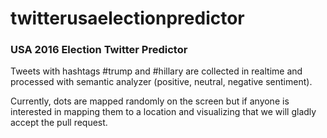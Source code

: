 # twitterusaelectionpredictor
<h3>USA 2016 Election Twitter Predictor</h3>

Tweets with hashtags #trump and #hillary are collected in realtime and processed with semantic analyzer (positive, neutral, negative sentiment).

Currently, dots are mapped randomly on the screen but if anyone is interested in mapping them to a location and visualizing that we will gladly accept the pull request.
